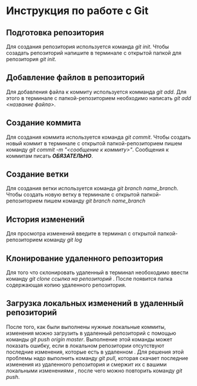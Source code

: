 # Инструкция по работе с Git

## Подготовка репозитория
Для создания репозитория используется команда *git init*. Чтобы созадать репозиторий напишите в терминале с открытой папкой для репозитория *git init*.

## Добавление файлов в репозиторий

Для добавления файла к коммиту используется комманда *git add*. Для этого в терминале с папкой-репозиторием необходимо написать *git add <название файла>*.

## Создание коммита
Для создания коммита используется команда *git commit*. Чтобы создать новый коммит в терминале с открытой папкой-репозиторием пишем команду *git commit -m "<сообщение к коммиту>"*. Сообщения к коммитам писать ***ОБЯЗАТЕЛЬНО***.

## Создание ветки 
Для создания ветки используется команда *git branch name_branch*. Чтобы создать новую ветку в терминале с открытой папкой-репозиторием пишем команду *git branch name_branch*

## История изменений 
Для просмотра изменений введите в терминал с открытой папкой-репозиторием команду *git log*

## Клонирование удаленного репозитория
Для того что склонировать удаленный в терминал необоходимо ввести команду *git clone ссылка на репозиторий* . После появится папка содержающая копию удаленного репозитория.

## Загрузка локальных изменений в удаленный репозиторий
После того, как были выполнены нужные локальные коммиты, изменения можно загрузить в удаленный репозиторий с помощью команды *git push origin master*.
Выполнение этой команды может показать ошибку, если в локальном репозитории отсутствуют последние изменения, которые есть в удаленном . Для решения этой проблемы надо выполнить команду *git pull*, которая скачает последние изменения из удаленного репозитория и смержит их с вашими локальными изменениями , после чего можно повторить команду *git push*.





